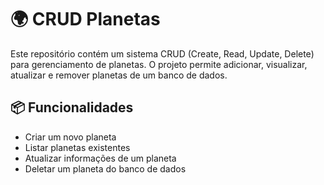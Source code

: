 # 🌍 CRUD Planetas

Este repositório contém um sistema CRUD (Create, Read, Update, Delete) para gerenciamento de planetas. O projeto permite adicionar, visualizar, atualizar e remover planetas de um banco de dados.

## 📦 Funcionalidades
- Criar um novo planeta
- Listar planetas existentes
- Atualizar informações de um planeta
- Deletar um planeta do banco de dados



